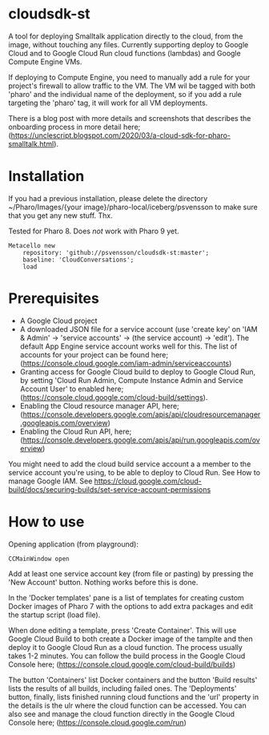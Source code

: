# cloudsdk-st
A tool for deploying Smalltalk application directly to the cloud, from the image, without touching any files.
Currently supporting deploy to Google Cloud and to Google Cloud Run cloud functions (lambdas) and Google Compute Engine VMs.

If deploying to Compute Engine, you need to manually add a rule for your project's firewall to allow traffic to the VM. The VM wil be tagged with both 'pharo' and the individual name of the deployment, so if you add a rule targeting the 'pharo' tag, it will work for all VM deployments.

There is a blog post with more details and screenshots that describes the onboarding process in more detail here; (https://unclescript.blogspot.com/2020/03/a-cloud-sdk-for-pharo-smalltalk.html).

# Installation

If you had a previous installation, please delete the directory ~/Pharo/Images/{your image}/pharo-local/iceberg/psvensson to make sure that you get any new stuff. Thx.

Tested for Pharo 8. Does *not* work with Pharo 9 yet.

```Smalltalk
Metacello new
    repository: 'github://psvensson/cloudsdk-st:master';
    baseline: 'CloudConversations';
    load
```

# Prerequisites

  - A Google Cloud project
  - A downloaded JSON file for a service account (use 'create key' on 'IAM & Admin' -> 'service accounts' -> (the service account) -> 'edit'). The default App Engine service account works well for this. The list of accounts for your project can be found here; (https://console.cloud.google.com/iam-admin/serviceaccounts)
  - Granting access for Google Cloud build to deploy to Google Cloud Run, by setting 'Cloud Run Admin, Compute Instance Admin and Service Account User' to enabled here; (https://console.cloud.google.com/cloud-build/settings).
  - Enabling the Cloud resource manager API, here; (https://console.developers.google.com/apis/api/cloudresourcemanager.googleapis.com/overview)
  - Enabling the Cloud Run API, here; (https://console.developers.google.com/apis/api/run.googleapis.com/overview)
  
  You might need to add the cloud build service account a a member to the service account you're using, to be able to deploy to Cloud Run. See How to manage Google IAM. See https://cloud.google.com/cloud-build/docs/securing-builds/set-service-account-permissions

# How to use

Opening application (from playground):
```Smalltalk
CCMainWindow open
```

Add at least one service account key (from file or pasting) by pressing the 'New Account' button. Nothing works before this is done.

In the 'Docker templates' pane is a list of templates for creating custom Docker images of Pharo 7 with the options to add extra packages and edit the startup script (load file).

When done editing a template, press 'Create Container'. This will use Google Cloud Build to both create a Docker image of the tamplte and then deploy it to Google Cloud Run as a cloud function. The process usually takes 1-2 minutes. You can follow the build process in the Google Cloud Console here; (https://console.cloud.google.com/cloud-build/builds)

The button 'Containers' list Docker containers and the button 'Build results' lists the results of all builds, including failed ones. The 'Deployments' button, finally, lists finished running cloud functions and the 'url' property in the details is the ulr where the cloud function can be accessed. You can also see and manage the cloud function directly in the Google Cloud Console here; (https://console.cloud.google.com/run)



